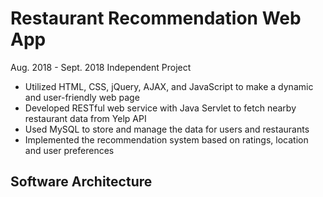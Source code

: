 # Restaurant Recommendation Web App 

Aug. 2018 - Sept. 2018 
Independent Project

+ Utilized HTML, CSS, jQuery, AJAX, and JavaScript to make a dynamic and user-friendly web page
+ Developed RESTful web service with Java Servlet to fetch nearby restaurant data from Yelp API
+ Used MySQL to store and manage the data for users and restaurants
+ Implemented the recommendation system based on ratings, location and user preferences

## Software Architecture

